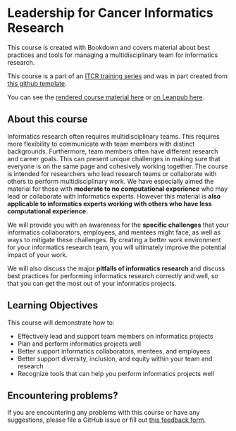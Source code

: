 # Leadership for Cancer Informatics Research

This course is created with Bookdown and covers material about best practices and tools for managing a multidisciplinary team for informatics research. 

This course is a part of an [ITCR training series](https://www.itcrtraining.org/) and was in part created from [this github template](https://github.com/jhudsl/DaSL_Course_Template_Bookdown).

You can see the [rendered course material here](https://jhudatascience.org/Informatics_Research_Leadership/) or [on Leanpub here](https://leanpub.com/universities/courses/jhu/cancer-informatics-for-research-leaders).


## About this course

Informatics research often requires multidisciplinary teams. This requires more flexibility to communicate with team members with distinct backgrounds. Furthermore, team members often have different research and career goals. This can present unique challenges in making sure that everyone is on the same page and cohesively working together. The course is intended for researchers who lead research teams or collaborate with others to perform multidisciplinary work. We have especially aimed the material for those with **moderate to no computational experience** who may lead or collaborate with informatics experts. However this material is **also applicable to informatics experts working with others who have less computational experience.**

We will provide you with an awareness for the **specific challenges** that your informatics collaborators, employees, and mentees might face, as well as ways to mitigate these challenges. By creating a better work environment for your informatics research team, you will ultimately improve the potential impact of your work. 

We will also discuss the major **pitfalls of informatics research** and discuss best practices for performing informatics research correctly and well, so that you can get the most out of your informatics projects.

 
## Learning Objectives

This course will demonstrate how to:

- Effectively lead and support team members on informatics projects
- Plan and perform informatics projects well
- Better support informatics collaborators, mentees, and employees
- Better support diversity, inclusion, and equity within your team and research
- Recognize tools that can help you perform informatics projects well

## Encountering problems?

If you are encountering any problems with this course or have any suggestions, please file a GitHub issue or fill out [this feedback form](https://forms.gle/bQHH3jPjMUj3gmcN7).
